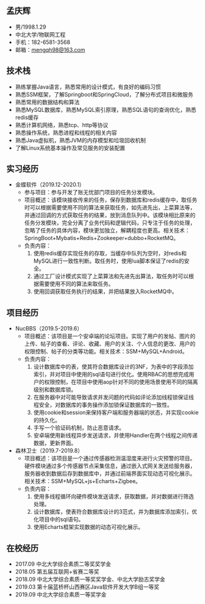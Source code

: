 ## 孟庆辉
* 男/1998.1.29
* 中北大学/物联网工程
* 手机：182-6581-3568
* 邮箱：mengqh98@163.com

## 技术栈
* 熟练掌握Java语言，熟悉常用的设计模式，有良好的编码习惯
* 熟悉SSM框架，了解Springboot和SpringCloud，了解分布式项目和微服务
* 熟悉常用的数据结构和算法
* 熟悉MySQL数据库，熟悉MySQL索引原理，熟悉SQL语句的查询优化，熟悉redis缓存
* 熟悉计算机网络，熟悉tcp、http等协议
* 熟悉操作系统，熟悉进程和线程的相关内容
* 熟悉Java虚拟机，熟悉JVM的内存模型和垃圾回收机制
* 了解Linux系统基本操作及常见服务的安装配置

## 实习经历
* 金蝶软件（2019.12-2020.1）
    * 参与项目：参与开发了账无忧部门项目的任务分发模块。
    * 项目概述：该模块接收传来的任务，保存到数据库和redis缓存中，取任务时可以根据需要使用不同的算法来获取任务，如先进先出，上菜算法等，并通过回调的方式获取任务的结果，放到消息队列中。该模块相比原来的任务分发模块，完全分离了业务代码和逻辑代码，只专注于任务的处理，忽略了任务的具体内容，模块更加独立，解耦程度也更高。相关技术：SpringBoot+Mybatis+Redis+Zookeeper+dubbo+RocketMQ。
    * 负责内容：
        1. 使用redis缓存实现任务的存取，当缓存中队列为空时，对redis和MySQL进行一致性判断。取任务时，使用lua脚本保证了redis的安全。
        2. 通过工厂设计模式实现了上菜算法和先进先出算法，取任务时可以根据需要使用不同的算法来取任务。
        3. 使用回调获取任务执行的结果，并把结果放入RocketMQ中。

## 项目经历
* NucBBS（2019.5-2019.6）
    * 项目概述：该项目是一个安卓端的论坛项目。实现了用户的发帖、图片的上传、帖子的查看、评论、收藏、用户的关注、个人信息的更改、用户的权限控制、帖子的分类等功能。相关技术：SSM+MySQL+Android。
    * 负责内容：
        1. 设计数据库中的表，使其符合数据库设计的3NF，为表中的字段添加索引，并对项目中使用的sql语句进行优化。使用RBAC的思想完成用户的权限控制，在项目中使用aop针对不同的使用场景使用不同的隔离级别和数据库锁。
        2. 在服务器中对可能导致请求并发问题的代码如评论添加线程锁保证线程安全，对数据库的事务操作添加锁保证数据库的一致性。 
        3. 使用cookie和session来保持客户端和服务器端的状态，并实现cookie的持久化。
        4. 手写一个验证码机制，防止恶意请求。
        5. 安卓端使用新线程异步发送请求，并使用Handler在两个线程之间传递数据，更新界面。
* 森林卫士（2019.7-2019.8）
    * 项目概述：该项目是一个通过传感器检测温湿度来进行火灾预警的项目。硬件模块通过多个传感器节点采集信息，通过嵌入式网关发送给服务器，服务器收到数据后存到数据库中，并通过前端界面实现动态可视化展示。相关技术：SSM+MySQL+js+Echarts+Zigbee。
    * 负责内容：
        1. 使用多线程循环向硬件模块发送请求，获取数据，并对数据进行筛选处理。
        2. 设计数据库，使表符合数据库设计的3范式，并为数据库添加索引，优化项目中的sql语句。
        3. 使用Echarts框架实现数据的动态可视化展示。 

## 在校经历
* 2017.09 中北大学综合素质二等奖奖学金
* 2018.05 第五届互联网+省赛二等奖
* 2018.09 中北大学综合素质一等奖奖学金、中北大学励志奖学金
* 2019.03 第十届蓝桥杯山西赛区Java软件开发大学B组一等奖
* 2019.09 中北大学综合素质一等奖学金